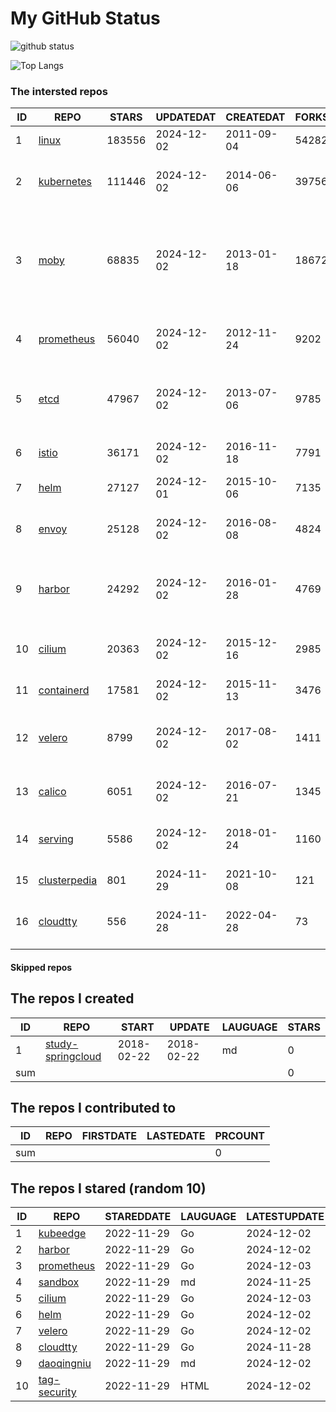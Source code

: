 # My GitHub Status

<img src="https://github-readme-stats-1.yihong0618.vercel.app/api?username=daoqingniu&show_icons=true&&&hide_title=true&count_private=true" alt="github status" />

![Top Langs](https://github-readme-stats-1.yihong0618.vercel.app/api/top-langs/?username=daoqingniu&layout=compact)

<!--START_SECTION:github_repos-->
### The intersted repos
| ID |                              REPO                               | STARS  | UPDATEDAT  | CREATEDAT  | FORKSCOUNT |                                                DESCRIPTIONS                                                |
|----|-----------------------------------------------------------------|--------|------------|------------|------------|------------------------------------------------------------------------------------------------------------|
|  1 | [linux](https://github.com/torvalds/linux)                      | 183556 | 2024-12-02 | 2011-09-04 |      54282 | Linux kernel source tree                                                                                   |
|  2 | [kubernetes](https://github.com/kubernetes/kubernetes)          | 111446 | 2024-12-02 | 2014-06-06 |      39756 | Production-Grade Container Scheduling and Management                                                       |
|  3 | [moby](https://github.com/moby/moby)                            |  68835 | 2024-12-02 | 2013-01-18 |      18672 | The Moby Project - a collaborative project for the container ecosystem to assemble container-based systems |
|  4 | [prometheus](https://github.com/prometheus/prometheus)          |  56040 | 2024-12-02 | 2012-11-24 |       9202 | The Prometheus monitoring system and time series database.                                                 |
|  5 | [etcd](https://github.com/etcd-io/etcd)                         |  47967 | 2024-12-02 | 2013-07-06 |       9785 | Distributed reliable key-value store for the most critical data of a distributed system                    |
|  6 | [istio](https://github.com/istio/istio)                         |  36171 | 2024-12-02 | 2016-11-18 |       7791 | Connect, secure, control, and observe services.                                                            |
|  7 | [helm](https://github.com/helm/helm)                            |  27127 | 2024-12-01 | 2015-10-06 |       7135 | The Kubernetes Package Manager                                                                             |
|  8 | [envoy](https://github.com/envoyproxy/envoy)                    |  25128 | 2024-12-02 | 2016-08-08 |       4824 | Cloud-native high-performance edge/middle/service proxy                                                    |
|  9 | [harbor](https://github.com/goharbor/harbor)                    |  24292 | 2024-12-02 | 2016-01-28 |       4769 | An open source trusted cloud native registry project that stores, signs, and scans content.                |
| 10 | [cilium](https://github.com/cilium/cilium)                      |  20363 | 2024-12-02 | 2015-12-16 |       2985 | eBPF-based Networking, Security, and Observability                                                         |
| 11 | [containerd](https://github.com/containerd/containerd)          |  17581 | 2024-12-02 | 2015-11-13 |       3476 | An open and reliable container runtime                                                                     |
| 12 | [velero](https://github.com/vmware-tanzu/velero)                |   8799 | 2024-12-02 | 2017-08-02 |       1411 | Backup and migrate Kubernetes applications and their persistent volumes                                    |
| 13 | [calico](https://github.com/projectcalico/calico)               |   6051 | 2024-12-02 | 2016-07-21 |       1345 | Cloud native networking and network security                                                               |
| 14 | [serving](https://github.com/knative/serving)                   |   5586 | 2024-12-02 | 2018-01-24 |       1160 | Kubernetes-based, scale-to-zero, request-driven compute                                                    |
| 15 | [clusterpedia](https://github.com/clusterpedia-io/clusterpedia) |    801 | 2024-11-29 | 2021-10-08 |        121 | The Encyclopedia of Kubernetes clusters                                                                    |
| 16 | [cloudtty](https://github.com/cloudtty/cloudtty)                |    556 | 2024-11-28 | 2022-04-28 |         73 | A Friendly Kubernetes CloudShell (Web Terminal) !                                                          |



#### Skipped repos
<!--END_SECTION:github_repos-->

<!--START_SECTION:my_github-->
## The repos I created
| ID  |                                 REPO                                 |   START    |   UPDATE   | LAUGUAGE | STARS |
|-----|----------------------------------------------------------------------|------------|------------|----------|-------|
|   1 | [study-springcloud](https://github.com/daoqingniu/study-springcloud) | 2018-02-22 | 2018-02-22 | md       |     0 |
| sum |                                                                      |            |            |          |     0 |

## The repos I contributed to
| ID  | REPO | FIRSTDATE | LASTEDATE | PRCOUNT |
|-----|------|-----------|-----------|---------|
| sum |      |           |           |       0 |

## The repos I stared (random 10)
| ID |                          REPO                          | STAREDDATE | LAUGUAGE | LATESTUPDATE |
|----|--------------------------------------------------------|------------|----------|--------------|
|  1 | [kubeedge](https://github.com/kubeedge/kubeedge)       | 2022-11-29 | Go       | 2024-12-02   |
|  2 | [harbor](https://github.com/goharbor/harbor)           | 2022-11-29 | Go       | 2024-12-02   |
|  3 | [prometheus](https://github.com/prometheus/prometheus) | 2022-11-29 | Go       | 2024-12-03   |
|  4 | [sandbox](https://github.com/cncf/sandbox)             | 2022-11-29 | md       | 2024-11-25   |
|  5 | [cilium](https://github.com/cilium/cilium)             | 2022-11-29 | Go       | 2024-12-03   |
|  6 | [helm](https://github.com/helm/helm)                   | 2022-11-29 | Go       | 2024-12-02   |
|  7 | [velero](https://github.com/vmware-tanzu/velero)       | 2022-11-29 | Go       | 2024-12-02   |
|  8 | [cloudtty](https://github.com/cloudtty/cloudtty)       | 2022-11-29 | Go       | 2024-11-28   |
|  9 | [daoqingniu](https://github.com/daoqingniu/daoqingniu) | 2022-11-29 | md       | 2024-12-02   |
| 10 | [tag-security](https://github.com/cncf/tag-security)   | 2022-11-29 | HTML     | 2024-12-02   |

<!--END_SECTION:my_github-->
